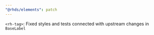 ```yaml
---
"@rhds/elements": patch
---
```


`<rh-tag>`: Fixed styles and tests connected with upstream changes in `BaseLabel`

